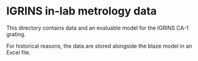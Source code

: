 # IGRINS in-lab metrology data

This directory contains data and an evaluable model for the IGRINS CA-1 grating.

For historical reasons, the data are stored alongside the blaze model in an Excel file.

